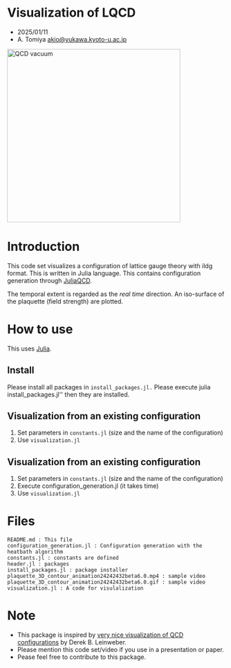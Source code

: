 # Visualization of LQCD

- 2025/01/11
- A. Tomiya akio@yukawa.kyoto-u.ac.jp 



<img src="plaquette_3D_contour_animation24242432beta6.0.gif" alt="QCD vacuum" width="400">



# Introduction

This code set visualizes a configuration of lattice gauge theory with ildg format. This is written in Julia language. This contains configuration generation through [JuliaQCD](https://github.com/JuliaQCD).

The temporal extent is regarded as the *real time* direction. An iso-surface of the plaquette (field strength) are plotted.

# How to use

This uses [Julia](https://julialang.org/downloads/).

## Install
Please install all packages in ``install_packages.jl.``
Please execute julia install_packages.jl'' then they are installed.

## Visualization from an existing configuration

1. Set parameters in ``constants.jl`` (size and the name of the configuration)
2. Use ``visualization.jl``
   

## Visualization from an existing configuration

1. Set parameters in ``constants.jl`` (size and the name of the configuration)
2. Execute configuration_generation.jl (it takes time)
3. Use ``visualization.jl``

# Files

```
README.md : This file 
configuration_generation.jl : Configuration generation with the heatbath algorithm
constants.jl : constants are defined
header.jl : packages 
install_packages.jl : package installer
plaquette_3D_contour_animation24242432beta6.0.mp4 : sample video
plaquette_3D_contour_animation24242432beta6.0.gif : sample video
visualization.jl : A code for visulalization
```



# Note

- This package is inspired by [very nice visualization of QCD configurations](http://www.physics.adelaide.edu.au/theory/staff/leinweber/VisualQCD/Nobel/) by Derek B. Leinweber.
- Please mention this code set/video if you use in a presentation or paper.
- Pease feel free to contribute to this package.

